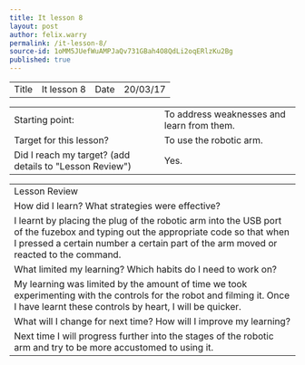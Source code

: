 ```yaml
---
title: It lesson 8
layout: post
author: felix.warry
permalink: /it-lesson-8/
source-id: 1oMM5JUefWuAMPJaQv731GBah4O8QdLi2oqERlzKu2Bg
published: true
---
```

<table>
  <tr>
    <td>Title</td>
    <td>It lesson 8</td>
    <td>Date</td>
    <td>20/03/17</td>
  </tr>
</table>


<table>
  <tr>
    <td>Starting point:</td>
    <td>To address weaknesses and learn from them.</td>
  </tr>
  <tr>
    <td>Target for this lesson?</td>
    <td>To use the robotic arm.</td>
  </tr>
  <tr>
    <td>Did I reach my target? 
(add details to "Lesson Review")</td>
    <td> Yes.</td>
  </tr>
</table>


<table>
  <tr>
    <td>Lesson Review</td>
  </tr>
  <tr>
    <td>How did I learn? What strategies were effective? </td>
  </tr>
  <tr>
    <td>I learnt by placing the plug of the robotic arm into the USB port of the fuzebox  and typing out the appropriate code so that when I pressed a certain number a certain part of the arm moved or reacted to the command.</td>
  </tr>
  <tr>
    <td>What limited my learning? Which habits do I need to work on? </td>
  </tr>
  <tr>
    <td>My learning was limited by the amount of time we took experimenting with the controls for the robot and filming it.  Once I have learnt these controls by heart, I will be quicker.</td>
  </tr>
  <tr>
    <td>What will I change for next time? How will I improve my learning?</td>
  </tr>
  <tr>
    <td>Next time I will progress further into the stages of the robotic arm and try to be more accustomed to using it.  </td>
  </tr>
</table>


